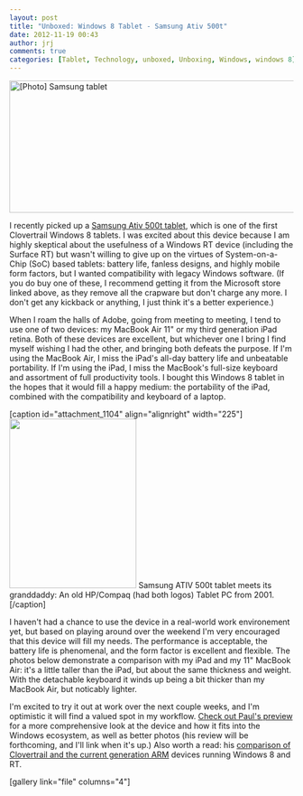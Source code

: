 ```yaml
---
layout: post
title: "Unboxed: Windows 8 Tablet - Samsung Ativ 500t"
date: 2012-11-19 00:43
author: jrj
comments: true
categories: [Tablet, Technology, unboxed, Unboxing, Windows, windows 8]
---
```

<img class="alignnone size-full wp-image-1379" alt="[Photo] Samsung tablet" src="http://jrjblog.constellationofideas.com/wp-content/uploads/sites/9/2012/11/samsung-ativ-500t.png" width="560" height="234" />

I recently picked up a <a href="http://www.microsoftstore.com/store/msstore/pd/Samsung-ATIV-Smart-PC-500T-Tablet/productID.256043200/parentCategoryID.44066900/categoryID.60424800/list.true">Samsung Ativ 500t tablet</a>, which is one of the first Clovertrail Windows 8 tablets. I was excited about this device because I am highly skeptical about the usefulness of a Windows RT device (including the Surface RT) but wasn't willing to give up on the virtues of System-on-a-Chip (SoC) based tablets: battery life, fanless designs, and highly mobile form factors, but I wanted compatibility with legacy Windows software. (If you do buy one of these, I recommend getting it from the Microsoft store linked above, as they remove all the crapware but don't charge any more. I don't get any kickback or anything, I just think it's a better experience.)

When I roam the halls of Adobe, going from meeting to meeting, I tend to use one of two devices: my MacBook Air 11" or my third generation iPad retina. Both of these devices are excellent, but whichever one I bring I find myself wishing I had the other, and bringing both defeats the purpose. If I'm using the MacBook Air, I miss the iPad's all-day battery life and unbeatable portability. If I'm using the iPad, I miss the MacBook's full-size keyboard and assortment of full productivity tools. I bought this Windows 8 tablet in the hopes that it would fill a happy medium: the portability of the iPad, combined with the compatibility and keyboard of a laptop.

[caption id="attachment_1104" align="alignright" width="225"]<a href="http://jrjblog.constellationofideas.com/wp-content/uploads/sites/9/2012/11/A8F5VQDCAAA1UKA.jpg-large.jpeg"><img class="size-medium wp-image-1104" title="Samsung ATIV 500t meets Compaq T1000 circa 2001" alt="" src="http://jrjblog.constellationofideas.com/wp-content/uploads/sites/9/2012/11/A8F5VQDCAAA1UKA.jpg-large-225x300.jpeg" width="225" height="300" /></a> Samsung ATIV 500t tablet meets its granddaddy: An old HP/Compaq (had both logos) Tablet PC from 2001.[/caption]

I haven't had a chance to use the device in a real-world work environement yet, but based on playing around over the weekend I'm very encouraged that this device will fill my needs. The performance is acceptable, the battery life is phenomenal, and the form factor is excellent and flexible. The photos below demonstrate a comparison with my iPad and my 11" MacBook Air: it's a little taller than the iPad, but about the same thickness and weight. With the detachable keyboard it winds up being a bit thicker than my MacBook Air, but noticably lighter.

I'm excited to try it out at work over the next couple weeks, and I'm optimistic it will find a valued spot in my workflow. <a href="http://winsupersite.com/windows-8/samsung-ativ-smart-pc-first-impressions-and-photos" target="_blank">Check out Paul's preview</a> for a more comprehensive look at the device and how it fits into the Windows ecosystem, as well as better photos (his review will be forthcoming, and I'll link when it's up.) Also worth a read: his <a href="http://winsupersite.com/windows-8/windows-8-architecture-wars-part-1-clover-trail-vs-arm" target="_blank">comparison of Clovertrail and the current generation ARM</a> devices running Windows 8 and RT.

[gallery link="file" columns="4"]
